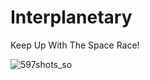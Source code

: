 # Interplanetary

Keep Up With The Space Race!

![597shots_so](https://github.com/AustinChiatto/interplanetary-app/assets/33740204/382980d7-95bf-4522-b579-cf4d9e58c982)
